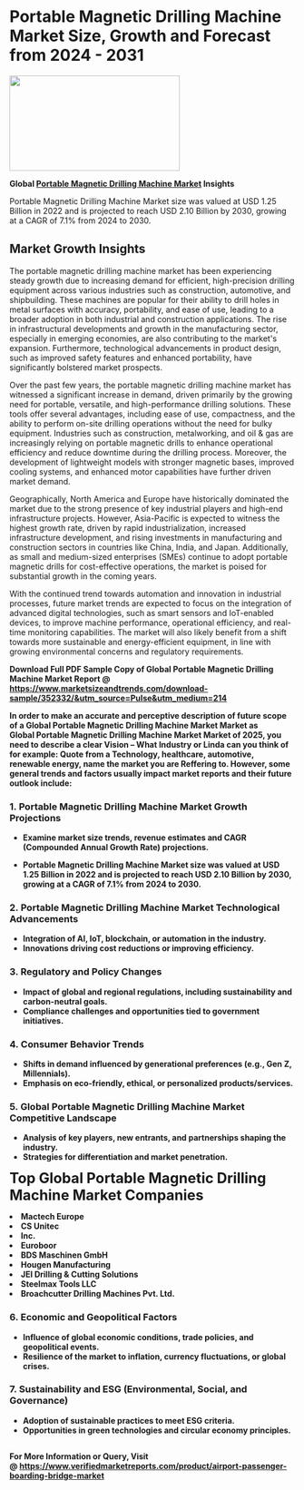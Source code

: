<H1>Portable Magnetic Drilling Machine Market Size, Growth and Forecast from 2024 - 2031</H1><img class="aligncenter size-medium wp-image-584254" src="https://thirdeyenews.in/wp-content/uploads/2024/09/Global-Market-Research-300x168.jpeg" alt="" width="300" height="168" /><p><strong>Global&nbsp;<a href="https://www.marketsizeandtrends.com/download-sample/352332/&amp;utm_source=Pulse&amp;utm_medium=214">Portable Magnetic Drilling Machine Market</a> Insights</strong></p><p>Portable Magnetic Drilling Machine Market size was valued at USD 1.25 Billion in 2022 and is projected to reach USD 2.10 Billion by 2030, growing at a CAGR of 7.1% from 2024 to 2030.</p><p><h2>Market Growth Insights</h2> <p>The portable magnetic drilling machine market has been experiencing steady growth due to increasing demand for efficient, high-precision drilling equipment across various industries such as construction, automotive, and shipbuilding. These machines are popular for their ability to drill holes in metal surfaces with accuracy, portability, and ease of use, leading to a broader adoption in both industrial and construction applications. The rise in infrastructural developments and growth in the manufacturing sector, especially in emerging economies, are also contributing to the market's expansion. Furthermore, technological advancements in product design, such as improved safety features and enhanced portability, have significantly bolstered market prospects.</p> <p><strong></strong></p> <p>Over the past few years, the portable magnetic drilling machine market has witnessed a significant increase in demand, driven primarily by the growing need for portable, versatile, and high-performance drilling solutions. These tools offer several advantages, including ease of use, compactness, and the ability to perform on-site drilling operations without the need for bulky equipment. Industries such as construction, metalworking, and oil & gas are increasingly relying on portable magnetic drills to enhance operational efficiency and reduce downtime during the drilling process. Moreover, the development of lightweight models with stronger magnetic bases, improved cooling systems, and enhanced motor capabilities have further driven market demand.</p> <p>Geographically, North America and Europe have historically dominated the market due to the strong presence of key industrial players and high-end infrastructure projects. However, Asia-Pacific is expected to witness the highest growth rate, driven by rapid industrialization, increased infrastructure development, and rising investments in manufacturing and construction sectors in countries like China, India, and Japan. Additionally, as small and medium-sized enterprises (SMEs) continue to adopt portable magnetic drills for cost-effective operations, the market is poised for substantial growth in the coming years.</p> <p>With the continued trend towards automation and innovation in industrial processes, future market trends are expected to focus on the integration of advanced digital technologies, such as smart sensors and IoT-enabled devices, to improve machine performance, operational efficiency, and real-time monitoring capabilities. The market will also likely benefit from a shift towards more sustainable and energy-efficient equipment, in line with growing environmental concerns and regulatory requirements.</p> <p><strong></p><p><span class=""><strong>Download Full PDF Sample Copy of Global Portable Magnetic Drilling Machine Market Report</strong> @ <a href="https://www.marketsizeandtrends.com/download-sample/352332/&amp;utm_source=Pulse&amp;utm_medium=214" target="_blank">https://www.marketsizeandtrends.com/download-sample/352332/&amp;utm_source=Pulse&amp;utm_medium=214</a></span></p><p>In order to make an accurate and perceptive description of future scope of a Global&nbsp;Portable Magnetic Drilling Machine Market Market as Global&nbsp;Portable Magnetic Drilling Machine Market Market of 2025, you need to describe a clear Vision &ndash; What Industry or Linda can you think of for example: Quote from a Technology, healthcare, automotive, renewable energy, name the market you are Reffering to. However, some general trends and factors usually impact market reports and their future outlook include:</p><h3>1.&nbsp;<strong>Portable Magnetic Drilling Machine Market Growth Projections</strong></h3><ul><li>Examine market size trends, revenue estimates and CAGR (Compounded Annual Growth Rate) projections.</li><li><p>Portable Magnetic Drilling Machine Market size was valued at USD 1.25 Billion in 2022 and is projected to reach USD 2.10 Billion by 2030, growing at a CAGR of 7.1% from 2024 to 2030.</p></li></ul><h3>2.&nbsp;<strong>Portable Magnetic Drilling Machine Market Technological Advancements</strong></h3><ul><li>Integration of AI, IoT, blockchain, or automation in the industry.</li><li>Innovations driving cost reductions or improving efficiency.</li></ul><h3>3.&nbsp;<strong>Regulatory and Policy Changes</strong></h3><ul><li>Impact of global and regional regulations, including sustainability and carbon-neutral goals.</li><li>Compliance challenges and opportunities tied to government initiatives.</li></ul><h3>4.&nbsp;<strong>Consumer Behavior Trends</strong></h3><ul><li>Shifts in demand influenced by generational preferences (e.g., Gen Z, Millennials).</li><li>Emphasis on eco-friendly, ethical, or personalized products/services.</li></ul><h3>5.&nbsp;<strong>Global Portable Magnetic Drilling Machine Market Competitive Landscape</strong></h3><ul><li>Analysis of key players, new entrants, and partnerships shaping the industry.</li><li>Strategies for differentiation and market penetration.</li></ul><p data-pm-slice="1 1 []"><span style="color: inherit; font-family: inherit; font-size: 25px;">Top Global Portable Magnetic Drilling Machine Market Companies</span></p><div class="" data-test-id=""><p><li>Mactech Europe</li><li> CS Unitec</li><li> Inc.</li><li> Euroboor</li><li> BDS Maschinen GmbH</li><li> Hougen Manufacturing</li><li> JEI Drilling & Cutting Solutions</li><li> Steelmax Tools LLC</li><li> Broachcutter Drilling Machines Pvt. Ltd.</li></p></div><h3>6.&nbsp;<strong>Economic and Geopolitical Factors</strong></h3><ul><li>Influence of global economic conditions, trade policies, and geopolitical events.</li><li>Resilience of the market to inflation, currency fluctuations, or global crises.</li></ul><h3>7.&nbsp;<strong>Sustainability and ESG (Environmental, Social, and Governance)</strong></h3><ul><li>Adoption of sustainable practices to meet ESG criteria.</li><li>Opportunities in green technologies and circular economy principles.</li></ul><h2><strong style="font-size: 14px;">For More Information or Query, Visit @&nbsp;</strong><a style="background-color: #ffffff; font-size: 14px;" href="https://www.marketsizeandtrends.com/report/portable-magnetic-drilling-machine-market/" target="_blank">https://www.verifiedmarketreports.com/product/airport-passenger-boarding-bridge-market</a></h2>
